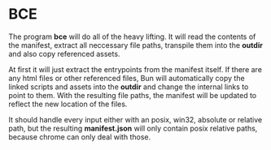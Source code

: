 # BCE

The program **bce** will do all of the heavy lifting.
It will read the contents of the manifest, extract all neccessary file paths, transpile them into the **outdir** and also copy referenced assets.

At first it will just extract the entrypoints from the manifest itself.
If there are any html files or other referenced files, Bun will automatically copy the linked scripts and assets into the **outdir** and change the internal links to point to them.
With the resulting file paths, the manifest will be updated to reflect the new location of the files.

It should handle every input either with an posix, win32, absolute or relative path, but the resulting **manifest.json** will only contain posix relative paths, because chrome can only deal with those.

